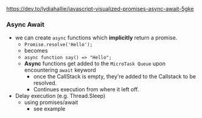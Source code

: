 https://dev.to/lydiahallie/javascript-visualized-promises-async-await-5gke

### Async Await

- we can create `async` functions which **implicitly** return a promise.
  - <code>Promise.resolve('Hello');</code>
  - becomes
  - <code>async function say() => "Hello";</code>
  - **Async** functions get added to the `MicroTask Queue` upon encountering `await` keyword
    - once the CallStack is empty, they're added to the Callstack to be resolved.
    - Continues execution from where it left off.
- Delay execution (e.g. Thread.Sleep)
  - using promises/await
    - see example
